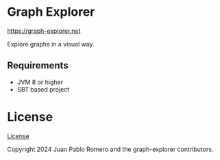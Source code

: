 # Graph Explorer

https://graph-explorer.net

Explore graphs in a visual way.

## Requirements
- JVM 8 or higher
- SBT based project

# License

[License](./LICENSE)

Copyright 2024 Juan Pablo Romero and the graph-explorer contributors.
